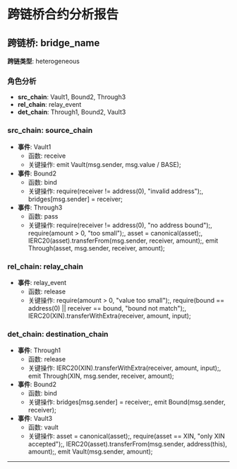 # 跨链桥合约分析报告
## 跨链桥: bridge_name
**跨链类型**: heterogeneous
### 角色分析
- **src_chain**: Vault1, Bound2, Through3
- **rel_chain**: relay_event
- **det_chain**: Through1, Bound2, Vault3
### src_chain: source_chain
- **事件**: Vault1
  - 函数: receive
  - 关键操作: emit Vault(msg.sender, msg.value / BASE);
- **事件**: Bound2
  - 函数: bind
  - 关键操作: require(receiver != address(0), "invalid address");, bridges[msg.sender] = receiver;
- **事件**: Through3
  - 函数: pass
  - 关键操作: require(receiver != address(0), "no address bound");, require(amount > 0, "too small");, asset = canonical(asset);, IERC20(asset).transferFrom(msg.sender, receiver, amount);, emit Through(asset, msg.sender, receiver, amount);
### rel_chain: relay_chain
- **事件**: relay_event
  - 函数: release
  - 关键操作: require(amount > 0, "value too small");, require(bound == address(0) || receiver == bound, "bound not match");, IERC20(XIN).transferWithExtra(receiver, amount, input);
### det_chain: destination_chain
- **事件**: Through1
  - 函数: release
  - 关键操作: IERC20(XIN).transferWithExtra(receiver, amount, input);, emit Through(XIN, msg.sender, receiver, amount);
- **事件**: Bound2
  - 函数: bind
  - 关键操作: bridges[msg.sender] = receiver;, emit Bound(msg.sender, receiver);
- **事件**: Vault3
  - 函数: vault
  - 关键操作: asset = canonical(asset);, require(asset == XIN, "only XIN accepted");, IERC20(asset).transferFrom(msg.sender, address(this), amount);, emit Vault(msg.sender, amount);
---
